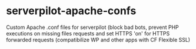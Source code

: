 # serverpilot-apache-confs
Custom Apache .conf files for serverpilot (block bad bots, prevent PHP executions on missing files requests and set HTTPS 'on' for HTTPS forwarded requests (compatibilize WP and other apps with CF Flexible SSL)
